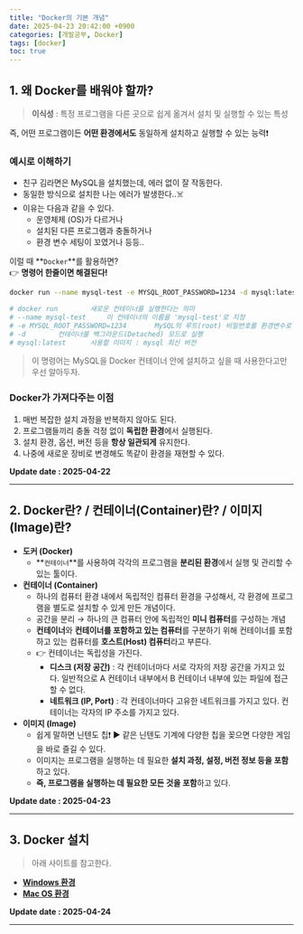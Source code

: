 ```yaml
---
title: "Docker의 기본 개념"
date: 2025-04-23 20:42:00 +0900
categories: [개발공부, Docker]
tags: [docker]
toc: true
---
```


## **1. 왜 Docker를 배워야 할까?**

> **이식성** : 특정 프로그램을 다른 곳으로 쉽게 옮겨서 설치 및 실행할 수 있는 특성  

즉, 어떤 프로그램이든 **어떤 환경에서도** 동일하게 설치하고 실행할 수 있는 능력❗

### **예시로 이해하기**

- 친구 김라면은 MySQL을 설치했는데, 에러 없이 잘 작동한다.
- 동일한 방식으로 설치한 나는 에러가 발생한다..☠️
- 이유는 다음과 같을 수 있다.
  - 운영체제 (OS)가 다르거나
  - 설치된 다른 프로그램과 충돌하거나
  - 환경 변수 세팅이 꼬였거나 등등..

이럴 때 **`Docker`**를 활용하면?  
👉 **명령어 한줄이면 해결된다!**

```bash
docker run --name mysql-test -e MYSQL_ROOT_PASSWORD=1234 -d mysql:latest

# docker run        새로운 컨테이너를 실행한다는 의미
# --name mysql-test     이 컨테이너의 이름을 'mysql-test'로 지정
# -e MYSQL_ROOT_PASSWORD=1234       MySQL의 루트(root) 비밀번호를 환경변수로 지정 (예시는 1234)
# -d        컨테이너를 백그라운드(Detached) 모드로 실행
# mysql:latest      사용할 이미지 : mysql 최신 버전
```
> 이 명령어는 MySQL을 Docker 컨테이너 안에 설치하고 싶을 때 사용한다고만 우선 알아두자.

### **Docker가 가져다주는 이점**

1. 매번 복잡한 설치 과정을 반복하지 않아도 된다.
2. 프로그램들끼리 충돌 걱정 없이 **독립한 환경**에서 실행된다.
3. 설치 환경, 옵션, 버전 등을 **항상 일관되게** 유지한다.
4. 나중에 새로운 장비로 변경해도 똑같이 환경을 재현할 수 있다.

**Update date : 2025-04-22**

---

## **2. Docker란? / 컨테이너(Container)란? / 이미지(Image)란?**

- **도커 (Docker)**
  - **`컨테이너`**를 사용하여 각각의 프로그램을 **분리된 환경**에서 실행 및 관리할 수 있는 툴이다.
- **컨테이너 (Container)**
  - 하나의 컴퓨터 환경 내에서 독립적인 컴퓨터 환경을 구성해서, 각 환경에 프로그램을 별도로 설치할 수 있게 만든 개념이다.
  - 공간을 분리 → 하나의 큰 컴퓨터 안에 독립적인 **미니 컴퓨터**를 구성하는 개념
  - **컨테이너**와 **컨테이너를 포함하고 있는 컴퓨터**를 구분하기 위해 컨테이너를 포함하고 있는 컴퓨터를 **호스트(Host) 컴퓨터**라고 부른다.
  - 👉 컨테이너는 독립성을 가진다.
    - **디스크 (저장 공간)** : 각 컨테이너마다 서로 각자의 저장 공간을 가지고 있다. 일반적으로 A 컨테이너 내부에서 B 컨테이너 내부에 있는 파일에 접근할 수 없다.
    - **네트워크 (IP, Port)** : 각 컨테이너마다 고유한 네트워크를 가지고 있다. 컨테이너는 각자의 IP 주소를 가지고 있다.
- **이미지 (Image)**
  - 쉽게 말하면 닌텐도 칩❗ ▶ 같은 닌텐도 기계에 다양한 칩을 꽂으면 다양한 게임을 바로 즐길 수 있다.
  - 이미지는 프로그램을 실행하는 데 필요한 **설치 과정, 설정, 버전 정보 등을 포함**하고 있다.
  - **즉, 프로그램을 실행하는 데 필요한 모든 것을 포함**하고 있다.

**Update date : 2025-04-23**

---

## **3. Docker 설치**

> 아래 사이트를 참고한다.

- **[Windows 환경](https://myanjini.tistory.com/entry/%EC%9C%88%EB%8F%84%EC%9A%B0%EC%97%90-%EB%8F%84%EC%BB%A4-%EB%8D%B0%EC%8A%A4%ED%81%AC%ED%83%91-%EC%84%A4%EC%B9%98)**
- **[Mac OS 환경](https://happylie.tistory.com/78)**

**Update date : 2025-04-24**

---
